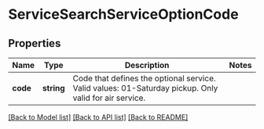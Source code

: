 # ServiceSearchServiceOptionCode

## Properties
Name | Type | Description | Notes
------------ | ------------- | ------------- | -------------
**code** | **string** | Code that defines the optional service. Valid values: 01-Saturday pickup. Only valid for air service. | 

[[Back to Model list]](../../README.md#documentation-for-models) [[Back to API list]](../../README.md#documentation-for-api-endpoints) [[Back to README]](../../README.md)

